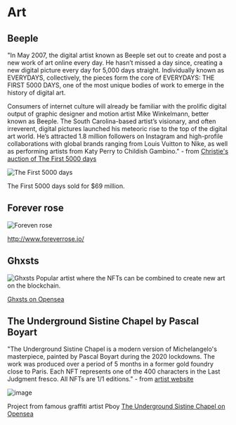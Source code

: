 # Art

## Beeple
"In May 2007, the digital artist known as Beeple set out to create and post a new work of art online every day. He hasn’t missed a day since, creating a new digital picture every day for 5,000 days straight. Individually known as EVERYDAYS, collectively, the pieces form the core of EVERYDAYS: THE FIRST 5000 DAYS, one of the most unique bodies of work to emerge in the history of digital art.

Consumers of internet culture will already be familiar with the prolific digital output of graphic designer and motion artist Mike Winkelmann, better known as Beeple. The South Carolina-based artist’s visionary, and often irreverent, digital pictures launched his meteoric rise to the top of the digital art world. He’s attracted 1.8 million followers on Instagram and high-profile collaborations with global brands ranging from Louis Vuitton to Nike, as well as performing artists from Katy Perry to Childish Gambino." - from [Christie's auction of The First 5000 days](https://onlineonly.christies.com/s/beeple-first-5000-days/beeple-b-1981-1/112924)

![The First 5000 days](https://user-images.githubusercontent.com/1133607/120357855-2bfaaa00-c306-11eb-893b-70ce0aaa89ff.png)

The First 5000 days sold for $69 million.

## Forever rose
![Foreven rose](https://user-images.githubusercontent.com/1133607/120358079-6b28fb00-c306-11eb-9c3c-61169eac9374.png)

http://www.foreverrose.io/

## Ghxsts
![Ghxsts](https://user-images.githubusercontent.com/1133607/120358378-b5aa7780-c306-11eb-9019-e3fcdeeb15c7.png)
Popular artist where the NFTs can be combined to create new art on the blockchain.

[Ghxsts on Opensea](https://opensea.io/collection/ghxsts)

## The Underground Sistine Chapel by Pascal Boyart
"The Underground Sistine Chapel is a modern version of Michelangelo's masterpiece, painted by Pascal Boyart during the 2020 lockdowns. The work was produced over a period of 5 months in a former gold foundry close to Paris. Each NFT represents one of the 400 characters in the Last Judgment fresco. All NFTs are 1/1 editions." - from [artist website](https://en.pboy-art.com/the-underground-sistine-chapel-nfts)

![image](https://user-images.githubusercontent.com/1133607/120358973-6dd82000-c307-11eb-9e00-45e697201305.png)


Project from famous graffiti artist Pboy
[The Underground Sistine Chapel on Opensea](https://opensea.io/collection/the-underground-sistine-chapel-by-pboy)
